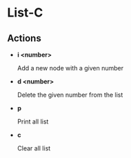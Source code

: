 # List-C

## Actions

- **i \<number>**    <p>Add a new node with a given number</p>
- **d \<number>**	   <p>Delete the given number from the list</p>
- **p**		           <p>Print all list</p>
- **c**		           <p>Clear all list</p>
